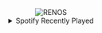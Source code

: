<div align="center">
<picture>
    <source media="(prefers-color-scheme: dark)" srcset="https://i.ibb.co/VJNBwP8/output-gif.gif">
    <source media="(prefers-color-scheme: light)" srcset="https://i.ibb.co/VJNBwP8/output-gif.gif">
    <img alt="RENOS" src="https://i.ibb.co/VJNBwP8/output-gif.gif">
</picture>
<details>
<summary>Spotify Recently Played</summary>
<img src="https://spotify-recently-played-readme.vercel.app/api?user=31d6d6zerc5ct6kck32na2ozsqf4&unique=1&width=400" alt="Spotify" />
</details>
</div>

<!-- Image deletion URL: https://ibb.co/7jzyk6F/e8ff59063a40d67e5aa391f5522a0ae9 -->